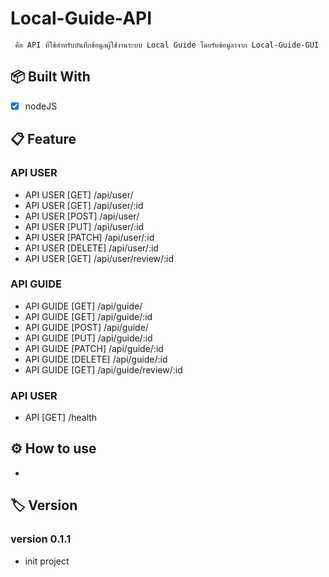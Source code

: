 #  Local-Guide-API
     คือ API ที่ใช้สำหรับบันทึกข้อมูลผู้ใช้งานระบบ Local Guide โดยรับข้อมูลาจาก Local-Guide-GUI

## 📦 Built With
- [X] nodeJS

## 📋 Feature
### API USER
- API USER [GET] /api/user/
- API USER [GET] /api/user/:id
- API USER [POST] /api/user/
- API USER [PUT] /api/user/:id
- API USER [PATCH] /api/user/:id
- API USER [DELETE] /api/user/:id
- API USER [GET] /api/user/review/:id
### API GUIDE
- API GUIDE [GET] /api/guide/
- API GUIDE [GET] /api/guide/:id
- API GUIDE [POST] /api/guide/
- API GUIDE [PUT] /api/guide/:id
- API GUIDE [PATCH] /api/guide/:id
- API GUIDE [DELETE] /api/guide/:id
- API GUIDE [GET] /api/guide/review/:id
### API USER
- API [GET] /health

## ⚙ How to use
-


## 🏷 Version
### version 0.1.1
- init project